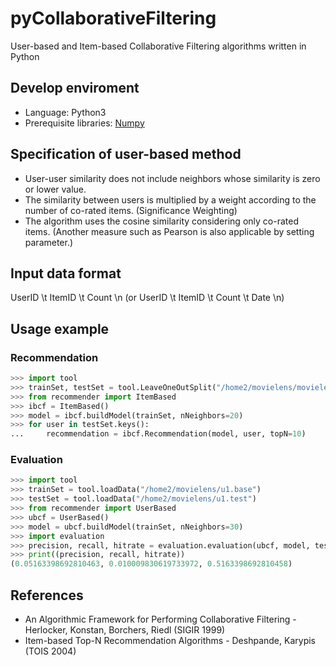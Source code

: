 # pyCollaborativeFiltering
User-based and Item-based Collaborative Filtering algorithms written in Python

## Develop enviroment
* Language: Python3
* Prerequisite libraries: [Numpy](http://numpy.org)

## Specification of user-based method
* User-user similarity does not include neighbors whose similarity is zero or lower value.
* The similarity between users is multiplied by a weight according to the number of co-rated items. (Significance Weighting)
* The algorithm uses the cosine similarity considering only co-rated items. (Another measure such as Pearson is also applicable by setting parameter.)

## Input data format
UserID \t ItemID \t Count \n
(or UserID \t ItemID \t Count \t Date \n)

## Usage example
### Recommendation
```python
>>> import tool
>>> trainSet, testSet = tool.LeaveOneOutSplit("/home2/movielens/movielens.dat")
>>> from recommender import ItemBased
>>> ibcf = ItemBased()
>>> model = ibcf.buildModel(trainSet, nNeighbors=20)
>>> for user in testSet.keys():
...     recommendation = ibcf.Recommendation(model, user, topN=10)
```
### Evaluation
```python
>>> import tool
>>> trainSet = tool.loadData("/home2/movielens/u1.base")
>>> testSet = tool.loadData("/home2/movielens/u1.test")
>>> from recommender import UserBased
>>> ubcf = UserBased()
>>> model = ubcf.buildModel(trainSet, nNeighbors=30)
>>> import evaluation
>>> precision, recall, hitrate = evaluation.evaluation(ubcf, model, testSet, topN=10)
>>> print((precision, recall, hitrate))
(0.05163398692810463, 0.010009830619733972, 0.5163398692810458)
```

## References
* An Algorithmic Framework for Performing Collaborative Filtering - Herlocker, Konstan, Borchers, Riedl (SIGIR 1999)
* Item-based Top-N Recommendation Algorithms - Deshpande, Karypis (TOIS 2004)

